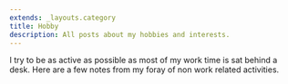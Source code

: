 ```yaml
---
extends: _layouts.category
title: Hobby
description: All posts about my hobbies and interests.
---
```


I try to be as active as possible as most of my work time is sat behind a desk. Here are a few notes from my foray of non work related activities.
